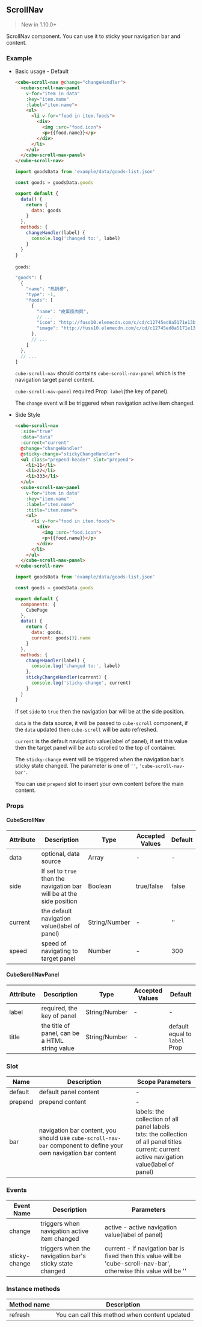 ## ScrollNav

> New in 1.10.0+

ScrollNav component. You can use it to sticky your navigation bar and content.

### Example

- Basic usage - Default

  ```html
  <cube-scroll-nav @change="changeHandler">
    <cube-scroll-nav-panel
      v-for="item in data"
      :key="item.name"
      :label="item.name">
      <ul>
        <li v-for="food in item.foods">
          <div>
            <img :src="food.icon">
            <p>{{food.name}}</p>
          </div>
        </li>
      </ul>
    </cube-scroll-nav-panel>
  </cube-scroll-nav>
  ```
  ```js
  import goodsData from 'example/data/goods-list.json'

  const goods = goodsData.goods

  export default {
    data() {
      return {
        data: goods
      }
    },
    methods: {
      changeHandler(label) {
        console.log('changed to:', label)
      }
    }
  }
  ```

  `goods`:
  ```js
  "goods": [
    {
      "name": "热销榜",
      "type": -1,
      "foods": [
        {
          "name": "皮蛋瘦肉粥",
          // ...
          "icon": "http://fuss10.elemecdn.com/c/cd/c12745ed8a5171e13b427dbc39401jpeg.jpeg?imageView2/1/w/114/h/114",
          "image": "http://fuss10.elemecdn.com/c/cd/c12745ed8a5171e13b427dbc39401jpeg.jpeg?imageView2/1/w/750/h/750"
        },
        // ...
      ]
    },
    // ...
  ]
  ```

  `cube-scroll-nav` should contains `cube-scroll-nav-panel` which is the navigation target panel content.

  `cube-scroll-nav-panel` required Prop: `label`(the key of panel).

  The `change` event will be triggered when navigation active item changed.

- Side Style

  ```html
  <cube-scroll-nav
    :side="true"
    :data="data"
    :current="current"
    @change="changeHandler"
    @sticky-change="stickyChangeHandler">
    <ul class="prepend-header" slot="prepend">
      <li>11</li>
      <li>22</li>
      <li>333</li>
    </ul>
    <cube-scroll-nav-panel
      v-for="item in data"
      :key="item.name"
      :label="item.name"
      :title="item.name">
      <ul>
        <li v-for="food in item.foods">
          <div>
            <img :src="food.icon">
            <p>{{food.name}}</p>
          </div>
        </li>
      </ul>
    </cube-scroll-nav-panel>
  </cube-scroll-nav>
  ```
  ```js
  import goodsData from 'example/data/goods-list.json'

  const goods = goodsData.goods

  export default {
    components: {
      CubePage
    },
    data() {
      return {
        data: goods,
        current: goods[3].name
      }
    },
    methods: {
      changeHandler(label) {
        console.log('changed to:', label)
      },
      stickyChangeHandler(current) {
        console.log('sticky-change', current)
      }
    }
  }
  ```

  If set `side` to `true` then the navigation bar will be at the side position.

  `data` is the data source, it will be passed to `cube-scroll` component, if the `data` updated then `cube-scroll` will be auto refreshed.

  `current` is the default navigation value(label of panel), if set this value then the target panel will be auto scrolled to the top of container.

  The `sticky-change` event will be triggered when the navigation bar's sticky state changed. The parameter is one of `''`, `'cube-scroll-nav-bar'`.

  You can use `prepend` slot to insert your own content before the main content.

### Props

#### CubeScrollNav

| Attribute | Description | Type | Accepted Values | Default |
| - | - | - | - | - |
| data | optional, data source | Array | - | - |
| side | If set to `true` then the navigation bar will be at the side position | Boolean | true/false | false |
| current | the default navigation value(label of panel) | String/Number | - | '' |
| speed | speed of navigating to target panel | Number | - | 300 |

#### CubeScrollNavPanel

| Attribute | Description | Type | Accepted Values | Default |
| - | - | - | - | - |
| label | required, the key of panel | String/Number | - | - |
| title | the title of panel, can be a HTML string value | String/Number | - | default equal to `label` Prop |

### Slot

| Name | Description | Scope Parameters |
| - | - | - |
| default | default panel content | - |
| prepend | prepend content | - |
| bar | navigation bar content, you should use `cube-scroll-nav-bar` component to define your own navigation bar content | labels: the collection of all panel labels<br>txts: the collection of all panel titles<br>current: current active navigation value(label of panel) |

### Events

| Event Name | Description | Parameters |
| - | - | - |
| change | triggers when navigation active item changed | active - active navigation value(label of panel) |
| sticky-change | triggers when the navigation bar's sticky state changed | current - if navigation bar is fixed then this value will be 'cube-scroll-nav-bar', otherwise this value will be '' |

### Instance methods

| Method name | Description |
| - | - |
| refresh | You can call this method when content updated |
